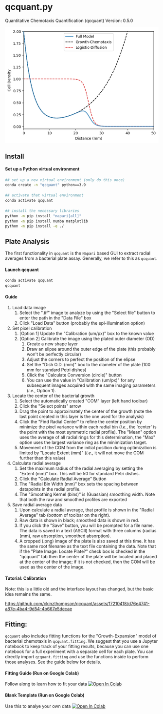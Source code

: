 # qcquant.py
Quantitative Chemotaxis Quantification (qcquant)
Version: 0.5.0

![Chemotaxis Model](example_data/figures/math_model.png)

## Install

#### Set up a Python virtual environment
``` bash
## set up a new virtual environment (only do this once)
conda create -n "qcquant" python==3.9

## activate that virtual environment 
conda activate qcquant

## install the necessary libraries
python -m pip install "napari[all]"
python -m pip install numba matplotlib
python -m pip install -e ./
```


## Plate Analysis
The first functionality in `qcquant` is the `Napari` based GUI to extract radial averages from a bacterial plate assay. Generally, we refer to this as `qcquant`.

#### Launch qcquant
``` bash
conda activate qcquant
qcquant
```

#### Guide
1. Load data image
   1. Select the ".tif" image to analyze by using the "Select file" button to enter the path in the "Data File" box
   2. Click "Load Data" button (probably the epi-illumination option)
2. Set pixel calibration
   1. [Option 1] Update the "Calibration (um/px)" box to the known value
   2. [Option 2] Calibrate the image using the plated outer diameter (OD)
      1. Create a new shape layer
      2. Draw an elipse around the outer edge of the plate (this probably won't be perfectly circular)
      3. Adjust the corners to perfect the position of the elipse 
      4. Set the "Dish O.D. (mm)" box to the diameter of the plate (100 mm for standard Petri dishes)
      5. Click the "Calculate Conversion (circle)" button
      6. You can use the value in "Calibration (um/px)" for any subsequent images acquired with the same imaging parameters (*i.e.*, Option 1).
3. Locate the center of the bacterial growth
   1. Select the automatically created "COM" layer (left hand toolbar)
   2. Click the "Select points" arrow
   3. Drag the point to approximately the center of the growth (note the last point created in this layer is the one used for the analysis)
   4. Click the "Find Radial Center" to refine the center position by minimize the pixel variance within each radial bin (*i.e.*, the 'center' is the point with the most symmetric radial profile). The "Mean" option uses the average of all radial rings for this determination, the "Max" option uses the largest variance ring as the minimization target.
   5. Movement of the COM from the initial position during optimization is limited by "Locate Extent (mm)" (*i.e.,* it will not move the COM further than this value)
4. Calculate radial average
   1. Set the maximum radius of the radial averaging by setting the "Extent (mm)" box. This will be 50 for standard Petri dishes.
   2. Click the "Calculate Radial Average" Button
   3. The "Radial Bin Width (mm)" box sets the spacing between datapoints in the radial profile.
   4. The "Smoothing Kernel (bins)" is (Guassian) smoothing width. Note that both the raw and smoothed profiles are exported
5. Save radial average data
   1. Upon calculate a radial average, that profile is shown in the "Radial Average" tab (bottom of toolbar on the right).
   2. Raw data is shown in black; smoothed data is shown in red.
   3. If you click the "Save" button, you will be prompted for a file name. The data is saved in a text (ASCII) format with three columns (radius (mm), raw absorption, smoothed absorption).
   4. A cropped (.png) image of the plate is also saved at this time. It has the same root filename as the text file containing the data. Note that if the "Plate Image: Locate Plate?" check box is checked in the "qcquant" tab then the center of the plate will be located and placed at the center of the image; if it is not checked, then the COM will be used as the center of the image.

#### Tutorial: Calibration
Note: this is a little old and the interface layout has changed, but the basic idea remains the same.

https://github.com/ckinzthompson/qcquant/assets/17210418/d76e4741-a87e-4ba4-9d54-4b667e5decae


## Fitting: 
`qcquant` also includes fitting functions for the "Growth-Expansion" model of bacterial chemotaxis in `qcquant.fitting`. We suggest that you use a Jupyter notebook to keep track of your fitting results, because you can use one notebook for a full experiment with a separate cell for each plate. You can directly import `qcquant.fitting` and use the functions inside to perform those analyses. See the guide below for details.

#### Fitting Guide (Run on Google Colab)
Follow along to learn how to fit your data
<a href="https://colab.research.google.com/github/ckinzthompson/qcquant/blob/main/example_data/example_fitting.ipynb" target="_parent"><img src="https://colab.research.google.com/assets/colab-badge.svg" alt="Open In Colab"/></a>

#### Blank Template (Run on Google Colab)
Use this to analye your own data
<a href="https://colab.research.google.com/github/ckinzthompson/qcquant/blob/main/example_data/template.ipynb" target="_parent"><img src="https://colab.research.google.com/assets/colab-badge.svg" alt="Open In Colab"/></a>

